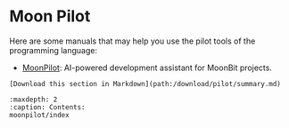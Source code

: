 # Moon Pilot

Here are some manuals that may help you use the pilot tools of the programming language:

- [MoonPilot](./moonpilot/index.md): AI-powered development assistant for MoonBit projects.

```{only} html
[Download this section in Markdown](path:/download/pilot/summary.md)
```

```{toctree}
:maxdepth: 2
:caption: Contents:
moonpilot/index
```
